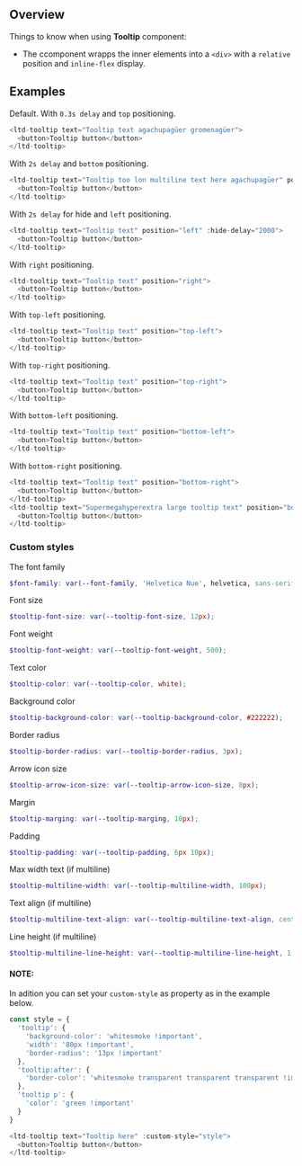 ## Overview
Things to know when using **Tooltip** component:

- The ccomponent wrapps the inner elements into a `<div>` with a `relative` position and `inline-flex` display.


## Examples

Default. With `0.3s delay` and `top` positioning.

```js
<ltd-tooltip text="Tooltip text agachupagüer gromenagüer">
  <button>Tooltip button</button>
</ltd-tooltip>
```

With `2s delay` and `bottom` positioning.

```js
<ltd-tooltip text="Tooltip too lon multiline text here agachupagüer" position="bottom" :show-delay="2000" multiline>
  <button>Tooltip button</button>
</ltd-tooltip>
```

With `2s delay` for hide and `left` positioning.

```js
<ltd-tooltip text="Tooltip text" position="left" :hide-delay="2000">
  <button>Tooltip button</button>
</ltd-tooltip>
```

With `right` positioning.

```js
<ltd-tooltip text="Tooltip text" position="right">
  <button>Tooltip button</button>
</ltd-tooltip>
```


With `top-left` positioning.

```js
<ltd-tooltip text="Tooltip text" position="top-left">
  <button>Tooltip button</button>
</ltd-tooltip>
```

With `top-right` positioning.

```js
<ltd-tooltip text="Tooltip text" position="top-right">
  <button>Tooltip button</button>
</ltd-tooltip>
```

With `bottom-left` positioning.

```js
<ltd-tooltip text="Tooltip text" position="bottom-left">
  <button>Tooltip button</button>
</ltd-tooltip>
```

With `bottom-right` positioning.

```js
<ltd-tooltip text="Tooltip text" position="bottom-right">
  <button>Tooltip button</button>
</ltd-tooltip>
<ltd-tooltip text="Supermegahyperextra large tooltip text" position="bottom-right">
  <button>Tooltip button</button>
</ltd-tooltip>
```

### Custom styles

The font family
```scss
$font-family: var(--font-family, 'Helvetica Nue', helvetica, sans-serif);
```

Font size
```scss
$tooltip-font-size: var(--tooltip-font-size, 12px);
```

Font weight
```scss
$tooltip-font-weight: var(--tooltip-font-weight, 500);
```

Text color
```scss
$tooltip-color: var(--tooltip-color, white);
```

Background color
```scss
$tooltip-background-color: var(--tooltip-background-color, #222222);
```

Border radius
```scss
$tooltip-border-radius: var(--tooltip-border-radius, 3px);
```

Arrow icon size
```scss
$tooltip-arrow-icon-size: var(--tooltip-arrow-icon-size, 8px);
```

Margin
```scss
$tooltip-marging: var(--tooltip-marging, 10px);
```

Padding
```scss
$tooltip-padding: var(--tooltip-padding, 6px 10px);
```

Max width text (if multiline)
```scss
$tooltip-multiline-width: var(--tooltip-multiline-width, 100px);
```

Text align (if multiline)
```scss
$tooltip-multiline-text-align: var(--tooltip-multiline-text-align, center);
```

Line height (if multiline)
```scss
$tooltip-multiline-line-height: var(--tooltip-multiline-line-height, 1.5);
```

#### NOTE:

In adition you can set your `custom-style` as property as in the example below.

```js
const style = {
  'tooltip': {
    'background-color': 'whitesmoke !important',
    'width': '80px !important',
    'border-radius': '13px !important'
  },
  'tooltip:after': {
    'border-color': 'whitesmoke transparent transparent transparent !important'
  },
  'tooltip p': {
    'color': 'green !important'
  }
}

<ltd-tooltip text="Tooltip here" :custom-style="style">
  <button>Tooltip button</button>
</ltd-tooltip>
```